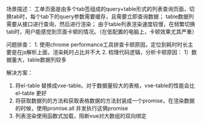 场景描述：
    工单页面是由多个tab签组成的query+table形式的列表查询页面，切换tab时，每个tab下的query参数需要缓存，且需要立即查询数据；
    table数据列需要从接口进行查询，然后进行渲染；
    由于table列表渲染速度较慢，在频繁切换tab时，用户能感觉到页面卡顿的情况。（在低配置的电脑上，卡顿效果尤其严重）

问题排查：
    1. 使用chrome performance工具排查卡顿原因，定位到耗时时长主要是在js解析上面，渲染耗时占比并不大
    2. 梳理代码逻辑，分析卡顿原因：
        1）数据量大，table数据列较多





解决方案：
1. 将el-table 替换成vxe-table。对于数据量较大的表格，vxe-table的性能会比el-table 更好
2. 将获取数据列的方法和获取表格数据的方法封装成一个promise，在渲染数据的时候，使用promise.all 并发执行这俩promise
3. 列表渲染使用函数式加载，阻断vue对大数组的双向绑定